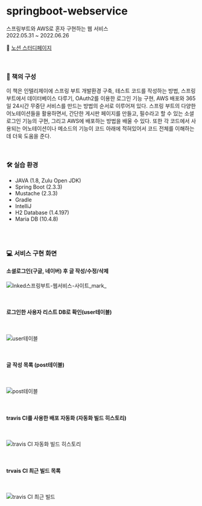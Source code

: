# springboot-webservice
스프링부트와 AWS로 혼자 구현하는 웹 서비스  
2022.05.31 ~ 2022.06.26

📑 [노션 스터디페이지](https://eeeyooon.notion.site/Spring-study-97b16a12bf33484a968a616254f9bfec)

<br>

### 📘 책의 구성
이 책은 인텔리제이에 스프링 부트 개발환경 구축, 테스트 코드를 작성하는 방법, 스프링 부트에서 데이터베이스 다루기, OAuth2를 이용한 로그인 기능 구현, AWS 배포와 365일 24시간 무중단 서비스를 만드는 방법의 순서로 이루어져 있다. 스프링 부트의 다양한 어노테이션들을 활용하면서, 간단한 게시판 페이지를 만들고, 필수라고 할 수 있는 소셜 로그인 기능의 구현, 그리고 AWS에 배포하는 방법을 배울 수 있다. 또한 각 코드에서 사용되는 어노테이션이나 메소드의 기능이 코드 아래에 적혀있어서 코드 전체를 이해하는데 더욱 도움을 준다. 

<br>


### 🛠 실습 환경
- JAVA (1.8, Zulu Open JDK)
- Spring Boot (2.3.3)
- Mustache (2.3.3)
- Gradle 
- IntelliJ 
- H2 Database (1.4.197)
- Maria DB (10.4.8)

<br>

<br>

### 💻 서비스 구현 화면
#### 소셜로그인(구글, 네이버) 후 글 작성/수정/삭제
![Inked스프링부트-웹서비스-사이트_mark_](https://user-images.githubusercontent.com/102462534/182026539-b06d3d7f-3a0f-48ca-9923-76fa1da66d98.gif)

<br>

#### 로그인한 사용자 리스트 DB로 확인(user테이블)
<br>

![user테이블](https://user-images.githubusercontent.com/102462534/182026546-8108325d-5fd9-4f35-b537-305fff95b401.png)

<br>


#### 글 작성 목록 (post테이블)
<br>

![post테이블](https://user-images.githubusercontent.com/102462534/182026561-4fbd47ee-f607-4a84-a12f-34319f11969f.png)

<br>

#### travis CI를 사용한 배포 자동화 (자동화 빌드 히스토리)
<br>

![travis CI 자동화 빌드 히스토리](https://user-images.githubusercontent.com/102462534/182026553-ac70ebe3-9261-430b-82c1-34f98bd597ec.png)

<br>

#### trvais CI 최근 빌드 목록
<br>

![travis CI 최근 빌드](https://user-images.githubusercontent.com/102462534/182026549-8ba3a300-eb5c-4e7a-93fa-893f0e6b4ab0.png)




